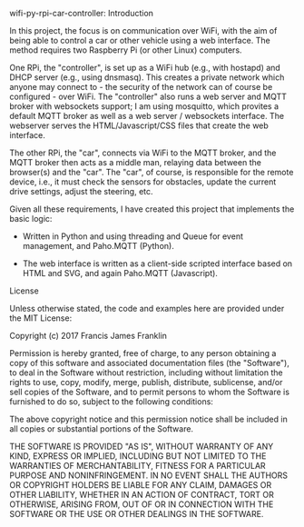wifi-py-rpi-car-controller: Introduction

In this project, the focus is on communication over WiFi,
with the aim of being able to control a car or other vehicle
using a web interface. The method requires two Raspberry Pi
(or other Linux) computers.

One RPi, the "controller", is set up as a WiFi hub
(e.g., with hostapd) and DHCP server (e.g., using dnsmasq).
This creates a private network which anyone may connect to -
the security of the network can of course be configured -
over WiFi. The "controller" also runs a web server and MQTT
broker with websockets support; I am using mosquitto, which
provites a default MQTT broker as well as a web server /
websockets interface. The webserver serves the
HTML/Javascript/CSS files that create the web interface.

The other RPi, the "car", connects via WiFi to the MQTT
broker, and the MQTT broker then acts as a middle man,
relaying data between the browser(s) and the "car". The
"car", of course, is responsible for the remote device,
i.e., it must check the sensors for obstacles, update the
current drive settings, adjust the steering, etc.

Given all these requirements, I have created this project
that implements the basic logic:

- Written in Python and using threading and Queue for event
management, and Paho.MQTT (Python).

- The web interface is written as a client-side scripted
interface based on HTML and SVG, and again Paho.MQTT
(Javascript).

License

Unless otherwise stated, the code and examples here are
provided under the MIT License:

Copyright (c) 2017 Francis James Franklin

Permission is hereby granted, free of charge, to any person
obtaining a copy of this software and associated
documentation files (the "Software"), to deal in the
Software without restriction, including without limitation
the rights to use, copy, modify, merge, publish,
distribute, sublicense, and/or sell copies of the Software,
and to permit persons to whom the Software is furnished to
do so, subject to the following conditions:

The above copyright notice and this permission notice shall
be included in all copies or substantial portions of the
Software.

THE SOFTWARE IS PROVIDED "AS IS", WITHOUT WARRANTY OF ANY
KIND, EXPRESS OR IMPLIED, INCLUDING BUT NOT LIMITED TO THE
WARRANTIES OF MERCHANTABILITY, FITNESS FOR A PARTICULAR
PURPOSE AND NONINFRINGEMENT. IN NO EVENT SHALL THE AUTHORS
OR COPYRIGHT HOLDERS BE LIABLE FOR ANY CLAIM, DAMAGES OR
OTHER LIABILITY, WHETHER IN AN ACTION OF CONTRACT, TORT OR
OTHERWISE, ARISING FROM, OUT OF OR IN CONNECTION WITH THE
SOFTWARE OR THE USE OR OTHER DEALINGS IN THE SOFTWARE.
